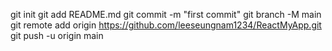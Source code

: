 git init
git add README.md
git commit -m "first commit"
git branch -M main
git remote add origin https://github.com/leeseungnam1234/ReactMyApp.git
git push -u origin main

